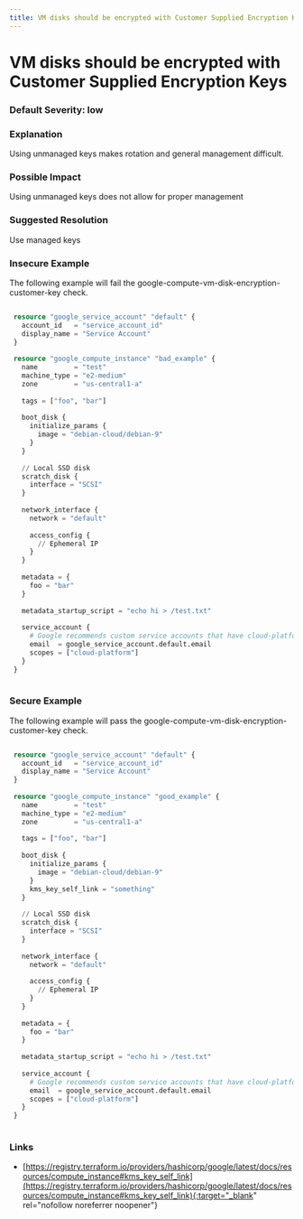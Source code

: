 ```yaml
---
title: VM disks should be encrypted with Customer Supplied Encryption Keys
---
```


# VM disks should be encrypted with Customer Supplied Encryption Keys

### Default Severity: <span class="severity low">low</span>

### Explanation

Using unmanaged keys makes rotation and general management difficult.

### Possible Impact
Using unmanaged keys does not allow for proper management

### Suggested Resolution
Use managed keys 


### Insecure Example

The following example will fail the google-compute-vm-disk-encryption-customer-key check.
```terraform

 resource "google_service_account" "default" {
   account_id   = "service_account_id"
   display_name = "Service Account"
 }
 
 resource "google_compute_instance" "bad_example" {
   name         = "test"
   machine_type = "e2-medium"
   zone         = "us-central1-a"
 
   tags = ["foo", "bar"]
 
   boot_disk {
     initialize_params {
       image = "debian-cloud/debian-9"
     }
   }
 
   // Local SSD disk
   scratch_disk {
     interface = "SCSI"
   }
 
   network_interface {
     network = "default"
 
     access_config {
       // Ephemeral IP
     }
   }
 
   metadata = {
     foo = "bar"
   }
 
   metadata_startup_script = "echo hi > /test.txt"
 
   service_account {
     # Google recommends custom service accounts that have cloud-platform scope and permissions granted via IAM Roles.
     email  = google_service_account.default.email
     scopes = ["cloud-platform"]
   }
 }
 
```



### Secure Example

The following example will pass the google-compute-vm-disk-encryption-customer-key check.
```terraform

 resource "google_service_account" "default" {
   account_id   = "service_account_id"
   display_name = "Service Account"
 }
 
 resource "google_compute_instance" "good_example" {
   name         = "test"
   machine_type = "e2-medium"
   zone         = "us-central1-a"
 
   tags = ["foo", "bar"]
 
   boot_disk {
     initialize_params {
       image = "debian-cloud/debian-9"
     }
     kms_key_self_link = "something"
   }
 
   // Local SSD disk
   scratch_disk {
     interface = "SCSI"
   }
 
   network_interface {
     network = "default"
 
     access_config {
       // Ephemeral IP
     }
   }
 
   metadata = {
     foo = "bar"
   }
 
   metadata_startup_script = "echo hi > /test.txt"
 
   service_account {
     # Google recommends custom service accounts that have cloud-platform scope and permissions granted via IAM Roles.
     email  = google_service_account.default.email
     scopes = ["cloud-platform"]
   }
 }
 
```



### Links


- [https://registry.terraform.io/providers/hashicorp/google/latest/docs/resources/compute_instance#kms_key_self_link](https://registry.terraform.io/providers/hashicorp/google/latest/docs/resources/compute_instance#kms_key_self_link){:target="_blank" rel="nofollow noreferrer noopener"}



